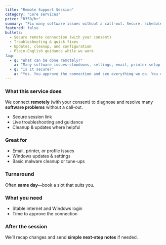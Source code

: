 ```yaml
---
title: "Remote Support Session"
category: "Core services"
price: "R350/hr"
summary: "Fix many software issues without a call-out. Secure, scheduled, and convenient."
featured: false
bullets:
  - Secure remote connection (with your consent)
  - Troubleshooting & quick fixes
  - Updates, cleanup, and configuration
  - Plain-English guidance while we work
faq:
  - q: "What can be done remotely?"
    a: "Many software issues—slowdowns, settings, email, printer setup, updates, etc. Hardware faults usually require in-shop work."
  - q: "Is it secure?"
    a: "Yes. You approve the connection and see everything we do. You can disconnect any time."
---
```


### What this service does

We connect **remotely** (with your consent) to diagnose and resolve many **software problems** without a call-out.

- Secure session link  
- Live troubleshooting and guidance  
- Cleanup & updates where helpful

### Great for
- Email, printer, or profile issues  
- Windows updates & settings  
- Basic malware cleanup or tune-ups

### Turnaround
Often **same day**—book a slot that suits you.

### What you need
- Stable internet and Windows login  
- Time to approve the connection

### After the session
We’ll recap changes and send **simple next-step notes** if needed.
